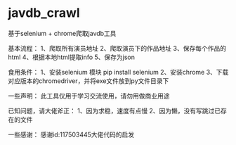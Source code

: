 # javdb_crawl

基于selenium + chrome爬取javdb工具

基本流程：
1、爬取所有演员地址
2、爬取演员下的作品地址
3、保存每个作品的html
4、根据本地html提取info
5、保存为json

食用条件：
1、安装selenium 模块
pip install selenium
2、安装chrome
3、下载对应版本的chromedriver，并将exe文件放到py文件目录下

一些声明：
此工具仅用于学习交流使用，请勿用做商业用途

已知问题，请大佬斧正：
1、因为求稳，速度有点慢
2、因为懒，没有写跳过已存在的文件

一些感谢：
感谢id:117503445大佬代码的启发



